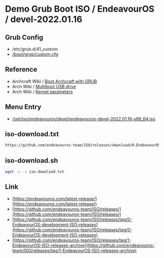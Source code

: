 

# Demo Grub Boot ISO / EndeavourOS / devel-2022.01.16

## Grub Config

* /etc/grub.d/41_custom
* [/boot/grub/custom.cfg](custom.cfg)


## Reference

* Archcraft Wiki / [Boot Archcraft with GRUB](https://wiki.archcraft.io/docs/boot-iso/boot-with-grub)
* Arch Wiki / [Multiboot USB drive](https://wiki.archlinux.org/title/Multiboot_USB_drive#Configuring_GRUB)
* Arch Wiki / [Kernel parameters](https://wiki.archlinux.org/title/Kernel_parameters#GRUB)


## Menu Entry

* [/opt/iso/endeavouros/devel/endeavouros-devel-2022.01.16-x86_64.iso](https://github.com/endeavouros-team/ISO/releases/download/0-EndeavourOS-development-ISO-releases/endeavouros-devel-2022.01.16-x86_64.iso)


## iso-download.txt

``` sh
https://github.com/endeavouros-team/ISO/releases/download/0-EndeavourOS-development-ISO-releases/endeavouros-devel-2022.01.16-x86_64.iso
```

## iso-download.sh

``` sh
wget -c -i iso-download.txt
```

## Link

* [https://endeavouros.com/latest-release/](https://endeavouros.com/latest-release/)
* [https://github.com/endeavouros-team/ISO/releases/](https://github.com/endeavouros-team/ISO/releases/)
* [https://github.com/endeavouros-team/ISO/releases/tag/0-EndeavourOS-development-ISO-releases](https://github.com/endeavouros-team/ISO/releases/tag/0-EndeavourOS-development-ISO-releases)
* [https://github.com/endeavouros-team/ISO/releases/tag/1-EndeavourOS-ISO-releases-archive](https://github.com/endeavouros-team/ISO/releases/tag/1-EndeavourOS-ISO-releases-archive)

